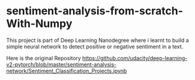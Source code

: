 # sentiment-analysis-from-scratch-With-Numpy
This project is part of Deep Learning Nanodegree where i learnt to build a simple neural network to detect positive or negative sentiment in a text.

Here is the original Repository https://github.com/udacity/deep-learning-v2-pytorch/blob/master/sentiment-analysis-network/Sentiment_Classification_Projects.ipynb

